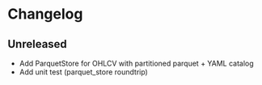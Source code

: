 # Changelog

## Unreleased

- Add ParquetStore for OHLCV with partitioned parquet + YAML catalog
- Add unit test (parquet_store roundtrip)
